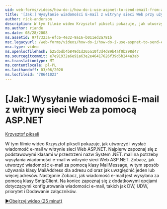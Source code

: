 ```yaml
---
uid: web-forms/videos/how-do-i/how-do-i-use-aspnet-to-send-email-from-a-web-site
title: '[Jak:] Wysyłanie wiadomości E-mail z witryny sieci Web przy użyciu usługi ASP.NET | Microsoft Docs'
author: rick-anderson
description: W tym filmie wideo Krzysztof pikseli pokazuje, jak utworzyć i wysłać wiadomość e-mail w witrynie sieci Web ASP.NET. Najpierw zapoznaj się z klasami podstawowymi w przestrzeni nazw System .NET. mail f...
ms.author: riande
ms.date: 08/28/2008
ms.assetid: 97f7323a-efc6-4e32-9a16-b011ed2a781b
msc.legacyurl: /web-forms/videos/how-do-i/how-do-i-use-aspnet-to-send-email-from-a-web-site
msc.type: video
ms.openlocfilehash: b25d5db4b849d1d265a10f3d4d89b4af0b298d47
ms.sourcegitcommit: e7e91932a6e91a63e2e46417626f39d6b244a3ab
ms.translationtype: MT
ms.contentlocale: pl-PL
ms.lasthandoff: 03/06/2020
ms.locfileid: "78641023"
---
```

# <a name="how-do-i-use-aspnet-to-send-email-from-a-web-site"></a>[Jak:] Wysyłanie wiadomości E-mail z witryny sieci Web za pomocą ASP.NET

[Krzysztof pikseli](https://twitter.com/chrispels)

W tym filmie wideo Krzysztof pikseli pokazuje, jak utworzyć i wysłać wiadomość e-mail w witrynie sieci Web ASP.NET. Najpierw zapoznaj się z podstawowymi klasami w przestrzeni nazw System .NET. mail na potrzeby wysyłania wiadomości e-mail w witrynie sieci Web ASP.NET. Zobacz, jak utworzyć wiadomość e-mail za pomocą klasy MailMessage, w tym sposób używania klasy MailAddress dla adresu od oraz jak uwzględnić jeden lub więcej adresów. Następnie Zobacz, jak wiadomość e-mail jest wysyłana za pomocą klasy SmtpClient. Na koniec zapoznaj się z dodatkowymi opcjami dotyczącymi konfigurowania wiadomości e-mail, takich jak DW, UDW, priorytet i Dodawanie załączników.

[&#9654;Obejrzyj wideo (25 minut)](https://channel9.msdn.com/Blogs/ASP-NET-Site-Videos/how-do-i-use-aspnet-to-send-email-from-a-web-site)

